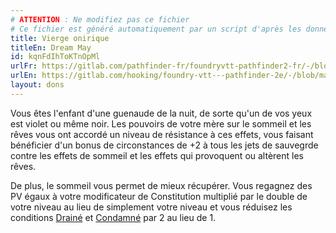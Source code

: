 ```yaml
---
# ATTENTION : Ne modifiez pas ce fichier
# Ce fichier est généré automatiquement par un script d'après les données du module Foundry VTT officiel et de sa traduction
title: Vierge onirique
titleEn: Dream May
id: kqnFdIhToKTnOpMl
urlFr: https://gitlab.com/pathfinder-fr/foundryvtt-pathfinder2-fr/-/blob/master/data/feats/kqnFdIhToKTnOpMl.htm
urlEn: https://gitlab.com/hooking/foundry-vtt---pathfinder-2e/-/blob/master/packs/data/feats.db/dream-may.json
layout: dons
---
```

Vous êtes l'enfant d'une guenaude de la nuit, de sorte qu'un de vos yeux est violet ou même noir. Les pouvoirs de votre mère sur le sommeil et les rêves vous ont accordé un niveau de résistance à ces effets, vous faisant bénéficier d'un bonus de circonstances de +2 à tous les jets de sauvegrde contre les effets de sommeil et les effets qui provoquent ou altèrent les rêves.

De plus, le sommeil vous permet de mieux récupérer. Vous regagnez des PV égaux à votre modificateur de Constitution multiplié par le double de votre niveau au lieu de simplement votre niveau et vous réduisez les conditions [Drainé](../conditions/drainé.md) et [Condamné](../conditions/condamné.md) par 2 au lieu de 1.

